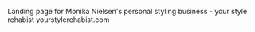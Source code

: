 Landing page for Monika Nielsen's personal styling business - your style rehabist 
yourstylerehabist.com
